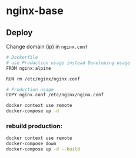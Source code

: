 # nginx-base

## Deploy

Change domain (ip) in `nginx.conf`

```bash
# Dockerfile
# use Production usage instead Developing usage
FROM nginx:alpine

RUN rm /etc/nginx/nginx.conf

# Production usage
COPY nginx.conf /etc/nginx/nginx.conf
```

```bash
docker context use remote
docker-compose up -d
```

### rebuild production:

```bash
docker context use remote
docker-compose down
docker-compose up -d --build
```
